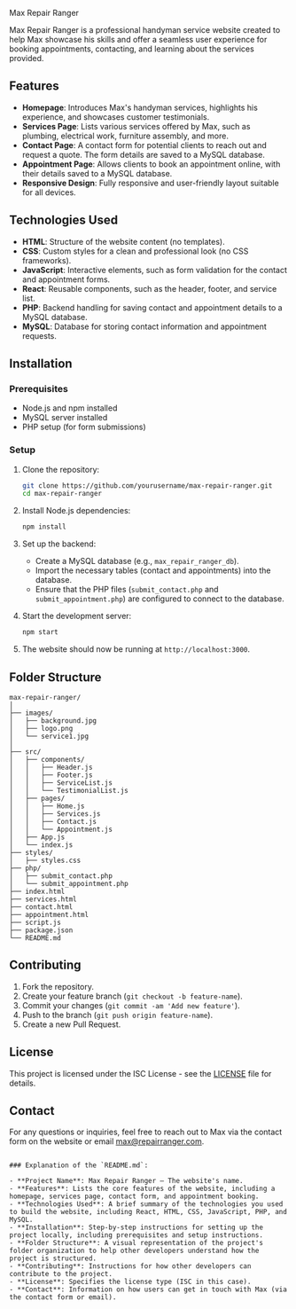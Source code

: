 Max Repair Ranger

Max Repair Ranger is a professional handyman service website created to help Max showcase his skills and offer a seamless user experience for booking appointments, contacting, and learning about the services provided.

## Features

- **Homepage**: Introduces Max's handyman services, highlights his experience, and showcases customer testimonials.
- **Services Page**: Lists various services offered by Max, such as plumbing, electrical work, furniture assembly, and more.
- **Contact Page**: A contact form for potential clients to reach out and request a quote. The form details are saved to a MySQL database.
- **Appointment Page**: Allows clients to book an appointment online, with their details saved to a MySQL database.
- **Responsive Design**: Fully responsive and user-friendly layout suitable for all devices.

## Technologies Used

- **HTML**: Structure of the website content (no templates).
- **CSS**: Custom styles for a clean and professional look (no CSS frameworks).
- **JavaScript**: Interactive elements, such as form validation for the contact and appointment forms.
- **React**: Reusable components, such as the header, footer, and service list.
- **PHP**: Backend handling for saving contact and appointment details to a MySQL database.
- **MySQL**: Database for storing contact information and appointment requests.

## Installation

### Prerequisites

- Node.js and npm installed
- MySQL server installed
- PHP setup (for form submissions)

### Setup

1. Clone the repository:

   ```bash
   git clone https://github.com/yourusername/max-repair-ranger.git
   cd max-repair-ranger
   ```

2. Install Node.js dependencies:

   ```bash
   npm install
   ```

3. Set up the backend:
   - Create a MySQL database (e.g., `max_repair_ranger_db`).
   - Import the necessary tables (contact and appointments) into the database.
   - Ensure that the PHP files (`submit_contact.php` and `submit_appointment.php`) are configured to connect to the database.

4. Start the development server:

   ```bash
   npm start
   ```

5. The website should now be running at `http://localhost:3000`.

## Folder Structure

```
max-repair-ranger/
│
├── images/
│   ├── background.jpg
│   ├── logo.png
│   └── service1.jpg
│
├── src/
│   ├── components/
│   │   ├── Header.js
│   │   ├── Footer.js
│   │   ├── ServiceList.js
│   │   └── TestimonialList.js
│   ├── pages/
│   │   ├── Home.js
│   │   ├── Services.js
│   │   ├── Contact.js
│   │   └── Appointment.js
│   ├── App.js
│   └── index.js
├── styles/
│   ├── styles.css
├── php/
│   ├── submit_contact.php
│   └── submit_appointment.php
├── index.html
├── services.html
├── contact.html
├── appointment.html
├── script.js
├── package.json
└── README.md
```

## Contributing

1. Fork the repository.
2. Create your feature branch (`git checkout -b feature-name`).
3. Commit your changes (`git commit -am 'Add new feature'`).
4. Push to the branch (`git push origin feature-name`).
5. Create a new Pull Request.

## License

This project is licensed under the ISC License - see the [LICENSE](LICENSE) file for details.

## Contact

For any questions or inquiries, feel free to reach out to Max via the contact form on the website or email max@repairranger.com.

```

### Explanation of the `README.md`:

- **Project Name**: Max Repair Ranger – The website's name.
- **Features**: Lists the core features of the website, including a homepage, services page, contact form, and appointment booking.
- **Technologies Used**: A brief summary of the technologies you used to build the website, including React, HTML, CSS, JavaScript, PHP, and MySQL.
- **Installation**: Step-by-step instructions for setting up the project locally, including prerequisites and setup instructions.
- **Folder Structure**: A visual representation of the project's folder organization to help other developers understand how the project is structured.
- **Contributing**: Instructions for how other developers can contribute to the project.
- **License**: Specifies the license type (ISC in this case).
- **Contact**: Information on how users can get in touch with Max (via the contact form or email).
